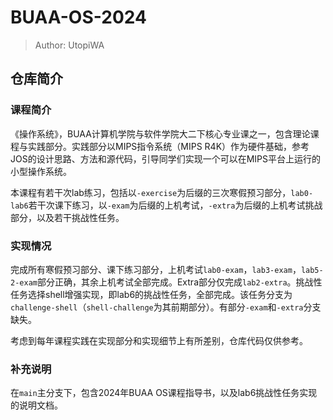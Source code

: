 # BUAA-OS-2024

> Author: UtopiWA

## 仓库简介

### 课程简介

《操作系统》，BUAA计算机学院与软件学院大二下核心专业课之一，包含理论课程与实践部分。实践部分以MIPS指令系统（MIPS R4K）作为硬件基础，参考JOS的设计思路、方法和源代码，引导同学们实现一个可以在MIPS平台上运行的小型操作系统。

本课程有若干次lab练习，包括以`-exercise`为后缀的三次寒假预习部分，`lab0-lab6`若干次课下练习，以`-exam`为后缀的上机考试，`-extra`为后缀的上机考试挑战部分，以及若干挑战性任务。

### 实现情况

完成所有寒假预习部分、课下练习部分，上机考试`lab0-exam`，`lab3-exam`，`lab5-2-exam`部分正确，其余上机考试全部完成。Extra部分仅完成`lab2-extra`。挑战性任务选择shell增强实现，即lab6的挑战性任务，全部完成。该任务分支为`challenge-shell`（`shell-challenge`为其前期部分）。有部分`-exam`和`-extra`分支缺失。

考虑到每年课程实践在实现部分和实现细节上有所差别，仓库代码仅供参考。

### 补充说明

在`main`主分支下，包含2024年BUAA OS课程指导书，以及lab6挑战性任务实现的说明文档。